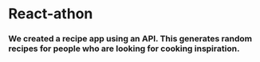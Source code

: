 # React-athon

### We created a recipe app using an API. This generates random recipes for people who are looking for cooking inspiration. 

